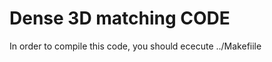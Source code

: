 Dense 3D matching CODE
======================

In order to compile this code, you should ececute ../Makefiile
